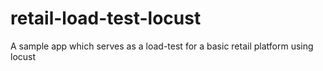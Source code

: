 # retail-load-test-locust
A sample app which serves as a load-test for a basic retail platform using locust
